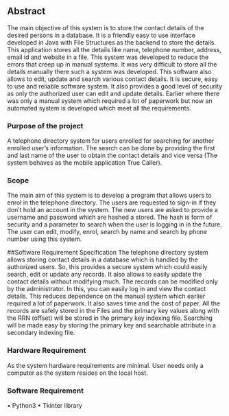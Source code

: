 ## Abstract
The main objective of this system is to store the contact details of the desired persons in a database.
It is a friendly easy to use interface developed in Java with File Structures as the backend to store the details.
This application stores all the details like name, telephone number, address, email id and website in a file.
This system was developed to reduce the errors that creep up in manual systems.
It was very difficult to store all the details manually there such a system was developed.
This software also allows to edit, update and search various contact details.
It is secure, easy to use and reliable software system.
It also provides a good level of security as only the authorized user can edit and update details.
Earlier where there was only a manual system which required a lot of paperwork but now an automated system is
developed which meet all the requirements.

### Purpose of the project
A telephone directory system for users enrolled for searching for another enrolled user’s information.
The search can be done by providing the first and last name of the user to obtain the contact details and vice versa
(The system behaves as the mobile application True Caller).

### Scope
The main aim of this system is to develop a program that allows users to enrol in the telephone directory.
The users are requested to sign-in if they don’t hold an account in the system.
The new users are asked to provide a username and password which are hashed a stored.
The hash is form of security and a parameter to search when the user is logging in in the future.
The user can edit, modify, enrol, search by name and search by phone number using this system.

##Software Requirement Specification
The telephone directory system allows storing contact details in a database which is handled by the authorized users.
So, this provides a secure system which could easily search, edit or update any records.
It also allows to easily update the contact details without modifying much.
The records can be modified only by the administrator. In this, you can easily log in and view the contact details. 
This reduces dependence on the manual system which earlier required a lot of paperwork. It also saves time and the cost of paper.
All the records are safely stored in the Files and the primary key values along with the RRN (offset) will be stored 
in the primary key indexing file. Searching will be made easy by storing the primary key and searchable attribute in a 
secondary indexing file.

### Hardware Requirement
As the system hardware requirements are minimal. User needs only a computer as the system resides on the local host.

### Software Requirement
•	Python3
•	Tkinter library

